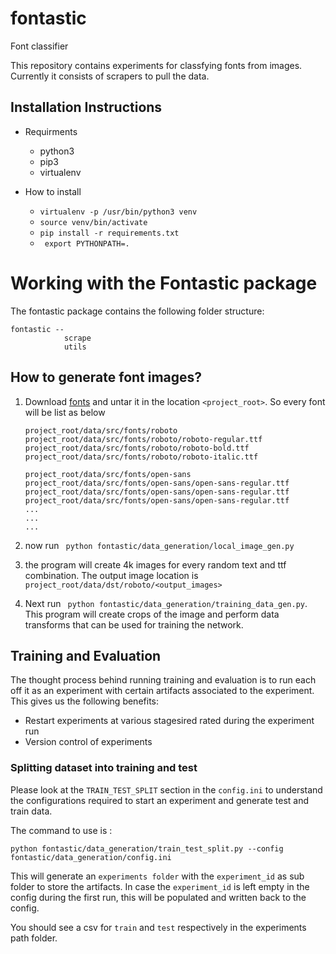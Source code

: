 # fontastic
Font classifier

This repository contains experiments for classfying fonts from images.
Currently it consists of scrapers to pull the data.

## Installation Instructions

* Requirments 
    * python3
    * pip3
    * virtualenv

* How to install
    * ``` virtualenv -p /usr/bin/python3 venv ```
    * ``` source venv/bin/activate ```
    * ``` pip install -r requirements.txt ``` 
    * ``` export PYTHONPATH=.```


# Working with the Fontastic package

The fontastic package contains the following folder structure:

```
fontastic -- 
            scrape
            utils
```

## How to generate font images?

1. Download [fonts](https://www.dropbox.com/s/tcgh4t2ltttzrrz/fonts-ttfs.tgz?dl=0) and untar it in the location `<project_root>`. So every font will be list as below

	```
	project_root/data/src/fonts/roboto
	project_root/data/src/fonts/roboto/roboto-regular.ttf
	project_root/data/src/fonts/roboto/roboto-bold.ttf
	project_root/data/src/fonts/roboto/roboto-italic.ttf

	project_root/data/src/fonts/open-sans
	project_root/data/src/fonts/open-sans/open-sans-regular.ttf
	project_root/data/src/fonts/open-sans/open-sans-regular.ttf
	project_root/data/src/fonts/open-sans/open-sans-regular.ttf
	...
	...
	...
	```

2. now run ` python fontastic/data_generation/local_image_gen.py`
3. the program will create 4k images for every random text and ttf combination. The output image location is `project_root/data/dst/roboto/<output_images>`
4. Next run ` python fontastic/data_generation/training_data_gen.py`. This program will create crops of the image and perform data transforms that can be used for training the network.


## Training and Evaluation

The thought process behind running training and evaluation is to run each off it as an experiment with certain artifacts associated to the experiment. 
This gives us the following benefits:

* Restart experiments at various stagesired rated during the experiment run
* Version control of experiments

### Splitting dataset into training and test 

Please look at the ```TRAIN_TEST_SPLIT``` section in the ```config.ini``` to understand the configurations required to start an experiment and generate test and train data.

The command to use is : 

```python fontastic/data_generation/train_test_split.py --config fontastic/data_generation/config.ini``` 

This will generate an ```experiments folder``` with the ```experiment_id``` as sub folder to store the artifacts. In case the ```experiment_id``` is left empty in the config during the first run, this will be populated and written back to the config. 

You should see a csv for ```train``` and ```test``` respectively in the experiments path folder.